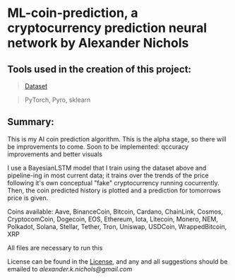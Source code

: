 # ML-coin-prediction, a cryptocurrency prediction neural network by Alexander Nichols

## Tools used in the creation of this project:

> [Dataset](https://www.kaggle.com/datasets/sudalairajkumar/cryptocurrencypricehistory)
 
> PyTorch, Pyro, sklearn

## Summary:

This is my AI coin prediction algorithm. This is the alpha stage, so there will be improvements to come. Soon to be implemented: qccuracy improvements and better visuals

I use a BayesianLSTM model that I train using the dataset above and pipeline-ing in most current data; it trains over the trends of the price following it's own conceptual "fake" cryptocurrency running cocurrently. Then, the coin predicted history is plotted and a prediction for tomorrows price is given.

Coins available: Aave, BinanceCoin, Bitcoin, Cardano, ChainLink, Cosmos, CryptocomCoin, Dogecoin, EOS, Ethereum, Iota, Litecoin, Monero, NEM, Polkadot, Solana, Stellar, Tether, Tron, Uniswap, USDCoin, WrappedBitcoin, XRP

All files are necessary to run this

License can be found in the [License](LICENSE), and any and all suggestions should be emailed to _alexander.k.nichols@gmail.com_
